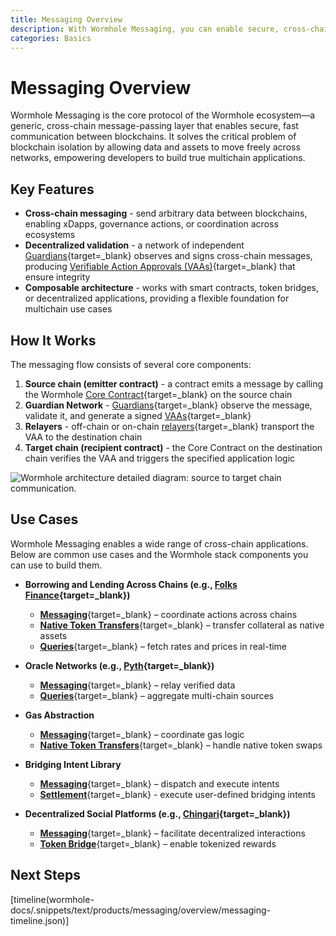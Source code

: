 ```yaml
---
title: Messaging Overview
description: With Wormhole Messaging, you can enable secure, cross-chain communication, build multichain apps, sync data, and coordinate actions across blockchains.
categories: Basics
---
```


# Messaging Overview 

Wormhole Messaging is the core protocol of the Wormhole ecosystem—a generic, cross-chain message-passing layer that enables secure, fast communication between blockchains. It solves the critical problem of blockchain isolation by allowing data and assets to move freely across networks, empowering developers to build true multichain applications.

## Key Features

- **Cross-chain messaging** - send arbitrary data between blockchains, enabling xDapps, governance actions, or coordination across ecosystems
- **Decentralized validation** - a network of independent [Guardians](/docs/protocol/infrastructure/guardians/){target=\_blank} observes and signs cross-chain messages, producing [Verifiable Action Approvals (VAAs)](/docs/protocol/infrastructure/vaas/){target=\_blank} that ensure integrity
- **Composable architecture** - works with smart contracts, token bridges, or decentralized applications, providing a flexible foundation for multichain use cases

## How It Works

The messaging flow consists of several core components:

1. **Source chain (emitter contract)** - a contract emits a message by calling the Wormhole [Core Contract](/docs/protocol/infrastructure/core-contracts/){target=\_blank} on the source chain
2. **Guardian Network** - [Guardians](/docs/protocol/infrastructure/guardians/){target=\_blank} observe the message, validate it, and generate a signed [VAAs](/docs/protocol/infrastructure/vaas/){target=\_blank}
3. **Relayers** - off-chain or on-chain [relayers](/docs/protocol/infrastructure/relayer/){target=\_blank} transport the VAA to the destination chain
4. **Target chain (recipient contract)** - the Core Contract on the destination chain verifies the VAA and triggers the specified application logic

![Wormhole architecture detailed diagram: source to target chain communication.](/docs/images/protocol/architecture/architecture-1.webp)

## Use Cases

Wormhole Messaging enables a wide range of cross-chain applications. Below are common use cases and the Wormhole stack components you can use to build them.

- **Borrowing and Lending Across Chains (e.g., [Folks Finance](https://wormhole.com/case-studies/folks-finance){target=\_blank})**

    - [**Messaging**](/docs/products/messaging/get-started/){target=\_blank} – coordinate actions across chains
    - [**Native Token Transfers**](/docs/products/native-token-transfers/get-started/){target=\_blank} – transfer collateral as native assets
    - [**Queries**](/docs/products/queries/get-started/){target=\_blank} – fetch rates and prices in real-time

- **Oracle Networks (e.g., [Pyth](https://wormhole.com/case-studies/pyth){target=\_blank})**

    - [**Messaging**](/docs/products/messaging/get-started/){target=\_blank} – relay verified data
    - [**Queries**](/docs/products/queries/get-started/){target=\_blank} – aggregate multi-chain sources

- **Gas Abstraction**

    - [**Messaging**](/docs/products/messaging/get-started/){target=\_blank} – coordinate gas logic
    - [**Native Token Transfers**](/docs/products/native-token-transfers/get-started/){target=\_blank} – handle native token swaps

- **Bridging Intent Library**

    - [**Messaging**](/docs/products/messaging/get-started/){target=\_blank} – dispatch and execute intents
    - [**Settlement**](/docs/products/settlement/get-started/){target=\_blank} - execute user-defined bridging intents

- **Decentralized Social Platforms (e.g., [Chingari](https://chingari.io/){target=\_blank})**

    - [**Messaging**](/docs/products/messaging/get-started/){target=\_blank} – facilitate decentralized interactions
    - [**Token Bridge**](/docs/products/token-bridge/get-started/){target=\_blank} – enable tokenized rewards

## Next Steps

[timeline(wormhole-docs/.snippets/text/products/messaging/overview/messaging-timeline.json)]

